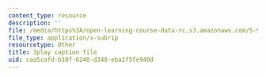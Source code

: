```yaml
---
content_type: resource
description: ''
file: /media/https%3A/open-learning-course-data-rc.s3.amazonaws.com/5-95j-teaching-college-level-science-and-engineering-fall-2015/caa5cafdb10f6240d348eba1f5fe940d_Nrylh_-40ng.srt
file_type: application/x-subrip
resourcetype: Other
title: 3play caption file
uid: caa5cafd-b10f-6240-d348-eba1f5fe940d
---
```

